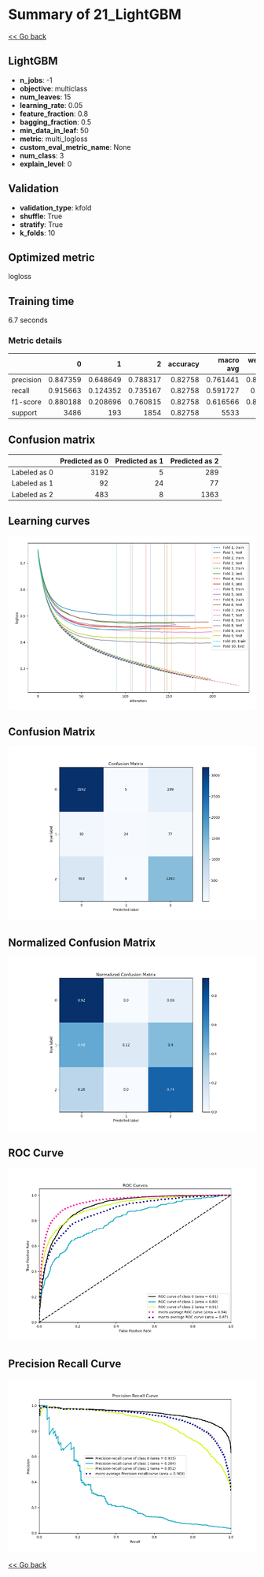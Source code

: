 # Summary of 21_LightGBM

[<< Go back](../README.md)


## LightGBM
- **n_jobs**: -1
- **objective**: multiclass
- **num_leaves**: 15
- **learning_rate**: 0.05
- **feature_fraction**: 0.8
- **bagging_fraction**: 0.5
- **min_data_in_leaf**: 50
- **metric**: multi_logloss
- **custom_eval_metric_name**: None
- **num_class**: 3
- **explain_level**: 0

## Validation
 - **validation_type**: kfold
 - **shuffle**: True
 - **stratify**: True
 - **k_folds**: 10

## Optimized metric
logloss

## Training time

6.7 seconds

### Metric details
|           |           0 |          1 |           2 |   accuracy |   macro avg |   weighted avg |   logloss |
|:----------|------------:|-----------:|------------:|-----------:|------------:|---------------:|----------:|
| precision |    0.847359 |   0.648649 |    0.788317 |    0.82758 |    0.761441 |       0.820644 |  0.450967 |
| recall    |    0.915663 |   0.124352 |    0.735167 |    0.82758 |    0.591727 |       0.82758  |  0.450967 |
| f1-score  |    0.880188 |   0.208696 |    0.760815 |    0.82758 |    0.616566 |       0.816765 |  0.450967 |
| support   | 3486        | 193        | 1854        |    0.82758 | 5533        |    5533        |  0.450967 |


## Confusion matrix
|              |   Predicted as 0 |   Predicted as 1 |   Predicted as 2 |
|:-------------|-----------------:|-----------------:|-----------------:|
| Labeled as 0 |             3192 |                5 |              289 |
| Labeled as 1 |               92 |               24 |               77 |
| Labeled as 2 |              483 |                8 |             1363 |

## Learning curves
![Learning curves](learning_curves.png)
## Confusion Matrix

![Confusion Matrix](confusion_matrix.png)


## Normalized Confusion Matrix

![Normalized Confusion Matrix](confusion_matrix_normalized.png)


## ROC Curve

![ROC Curve](roc_curve.png)


## Precision Recall Curve

![Precision Recall Curve](precision_recall_curve.png)



[<< Go back](../README.md)
